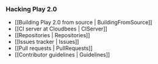 ### Hacking Play 2.0

- [[Building Play 2.0 from source | BuildingFromSource]]
- [[CI server at Cloudbees | CIServer]]
- [[Repositories | Repositories]]
- [[Issues tracker | Issues]]
- [[Pull requests | PullRequests]]
- [[Contributor guidelines | Guidelines]]